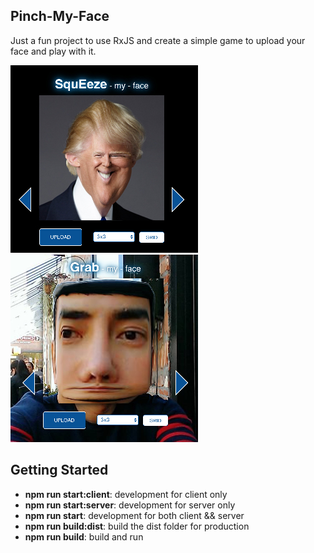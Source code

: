 ## Pinch-My-Face
Just a fun project to use RxJS and create a simple game to upload your face and play with it.

![Screenshot_01](/public/assets/readme_01.jpg?raw=true)
![Screenshot_02](/public/assets/readme_02.jpg?raw=true)
## Getting Started
<ul>
    <li><b>npm run start:client</b>: development for client only</li>
    <li><b>npm run start:server</b>: development for server only</li>
    <li><b>npm run start</b>: development for both client && server</li>
    <li><b>npm run build:dist</b>: build the dist folder for production</li>
    <li><b>npm run build</b>: build and run</li>
</ul>